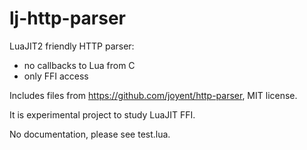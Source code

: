 lj-http-parser
========

LuaJIT2 friendly HTTP parser:
- no callbacks to Lua from C
- only FFI access

Includes files from https://github.com/joyent/http-parser, MIT license.

It is experimental project to study LuaJIT FFI.

No documentation, please see test.lua.

